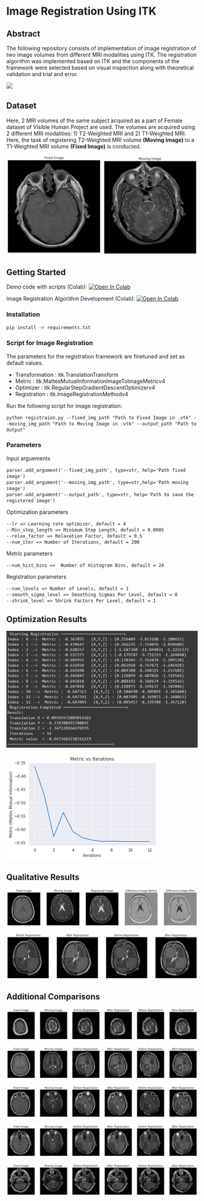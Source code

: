 # Image Registration Using ITK

## Abstract

The following repository consists of implementation of image registration of two image volumes from different MRI modalities using ITK. The registration algorithm was implemented based on ITK and the components of the framework were selected based on visual inspection along with theoretical validation and trial and error.

[<img src="Image%20Regi%204d8c5/befiregif1.mp4" width="50%">](Image%20Regi%204d8c5/befiregif1.mp4) 



## Dataset

Here, 2 MRI volumes of the same subject acquired as a part of Female dataset of Visible Human Project are used. The volumes are acquired using 2 different MRI modalities: 1) T2-Weighted MRI and 2) T1-Weighted MRI.  Here, the task of registering T2-Weighted MRI volume **(Moving Image)**
 to a T1-Weighted MRI volume **(Fixed Image)** is conducted.  

![git1.png](Image%20Regi%204d8c5/git1.png)

## Getting Started

Demo code with scripts (Colab): 
[![Open In Colab](https://colab.research.google.com/assets/colab-badge.svg)](https://colab.research.google.com/github/Jathurshan0330/Image-Registration-ITK/blob/master/DEMO_Image_Registraionipynb.ipynb)

Image Registration Algorithm Development (Colab): 
[![Open In Colab](https://colab.research.google.com/assets/colab-badge.svg)](https://colab.research.google.com/github/Jathurshan0330/Image-Registration-ITK/blob/master/170248G_Image_Registration.ipynb)

### Installation
```
pip install -r requirements.txt
```
### Script for Image Registration

The parameters for the registration framework are finetuned and set as default values. 

- Transformation : itk.TranslationTransform
- Metric : itk.MattesMutualInformationImageToImageMetricv4
- Optimizer : itk.RegularStepGradientDescentOptimizerv4
- Registration : itk.ImageRegistrationMethodv4

Run the following script for image registration:
```
python registraion.py --fixed_img_path "Path to Fixed Image in .vtk" --moving_img_path "Path to Moving Image in .vtk" --output_path "Path to Output"
```
### Parameters
Input arguements
```
parser.add_argument('--fixed_img_path', type=str, help='Path fixed image')
parser.add_argument('--moving_img_path', type=str,help='Path moving image')
parser.add_argument('--output_path', type=str, help='Path to save the registered image')
```

Optimization parameters
```
--lr => Learning rate optimizer, default = 4 
--Min_step_length => Minimum Step Length, default = 0.0005 
--relax_factor => Relaxation Factor, default = 0.5
--num_iter => Number of Iterations, default = 200 
```

Metric parameters
```
--num_hist_bins =>  Number of Histogram Bins, default = 24
```
Registration parameters
```
--num_levels => Number of Levels, default = 1 
--smooth_sigma_level => Smoothing Sigmas Per Level, default = 0 
--shrink_level => Shrink Factors Per Level, default = 1
```

## Optimization Results

![opt results.JPG](Image%20Regi%204d8c5/opt_results.jpg)

![plot.png](Image%20Regi%204d8c5/plot.png)

## Qualitative Results

![result13.png](Image%20Regi%204d8c5/result13.png)

![result13_2.png](Image%20Regi%204d8c5/result13_2.png)

## Additional Comparisons

![result5.png](Image%20Regi%204d8c5/result5.png)

![16.png](Image%20Regi%204d8c5/16.png)

![19.png](Image%20Regi%204d8c5/19.png)

![result21.png](Image%20Regi%204d8c5/result21.png)

![results26.png](Image%20Regi%204d8c5/results26.png)

